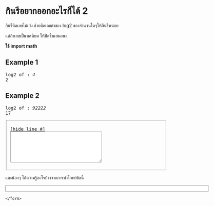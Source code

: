 <div id="current" aria-labelledby="ui-id-9" role="tabpanel" class="ui-tabs-panel ui-corner-bottom ui-widget-content" aria-hidden="false">
    <form method="post" action="/elab/lab/submit/1023/11593/19043/" enctype="multipart/form-data" autocomplete="off">
      <div id="assignment-body">
        <input type="hidden" name="csrfmiddlewaretoken" value="ZmCeO5HqybzaeTr2tiwTHq9No2RMpvI3oY0lf2VJOO1ZmxctjqRWLMYNqKSS7AYD">
        <h1>กินรีอยากออกอะไรก็ได้ 2</h1><p>กินรีคิดเลขไม่เก่ง
ช่วยคิดเลขค่าของ log2 ของจำนวนใดๆให้กินรีหน่อย</p><p>แต่ถ้าเลขเป็นทศนิยม ให้ปัดขึ้นเสมอนะ</p><p><strong>ใช้ import math</strong></p><h2>Example 1</h2><p></p><pre class="output">log2 of : <em>4</em>
2
</pre><p></p><h2>Example 2</h2><p></p><pre class="output">log2 of : <em>92222</em>
17
</pre><p></p><p></p><fieldset><pre><div class="code-menu"><a href="#" class="lineno-toggle">[hide line #]</a></div><code class="source"><textarea class="codeblank" cols="33" name="b1" rows="6" wrap="off" autocomplete="off"></textarea></code></pre></fieldset><p></p><p>และน้องๆ ได้ความรู้อะไรบ้างจากการทำโจทย์ข้อนี้</p><p><input class="textblank" name="b2" size="76" type="text" value=""></p> 
      </div>
      
      
    </form>
  </div>